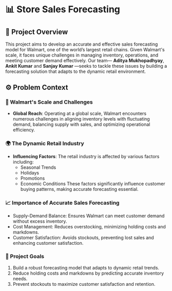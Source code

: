 # 📊 Store Sales Forecasting
## 📄 Project Overview
This project aims to develop an accurate and effective sales forecasting model for Walmart, one of the world’s largest retail chains. Given Walmart's scale, it faces unique challenges in managing inventory, operations, and meeting customer demand effectively. Our team— **Aditya Mukhopadhyay**, **Ankit Kumar** and **Sanjay Kumar** —seeks to tackle these issues by building a forecasting solution that adapts to the dynamic retail environment.

## ⚙️ Problem Context
### 🏢 Walmart's Scale and Challenges
- **Global Reach**: Operating at a global scale, Walmart encounters numerous challenges in aligning inventory levels with fluctuating demand, balancing supply with sales, and optimizing operational efficiency.
### 🌍 The Dynamic Retail Industry
- **Influencing Factors**: The retail industry is affected by various factors including:
    - Seasonal Trends
    - Holidays
    - Promotions
    - Economic Conditions
    These factors significantly influence customer buying patterns, making accurate forecasting essential.

### 📈 Importance of Accurate Sales Forecasting
-   Supply-Demand Balance: Ensures Walmart can meet customer demand without excess inventory.
-   Cost Management: Reduces overstocking, minimizing holding costs and markdowns.
-   Customer Satisfaction: Avoids stockouts, preventing lost sales and enhancing customer satisfaction.

### 🚀 Project Goals
1. Build a robust forecasting model that adapts to dynamic retail trends.
2. Reduce holding costs and markdowns by predicting accurate inventory needs.
3. Prevent stockouts to maximize customer satisfaction and retention.